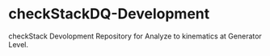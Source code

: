 # checkStackDQ-Development

checkStack Devolopment Repository for Analyze to kinematics at Generator Level.
